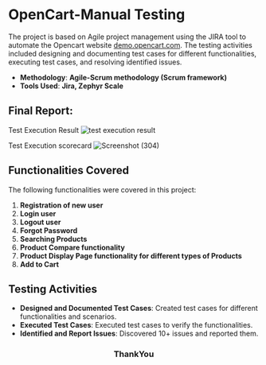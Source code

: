 
# OpenCart-Manual Testing 
The project is based on Agile project management using the JIRA tool to automate the Opencart website [demo.opencart.com](https://demo.opencart.com/). The testing activities included designing and documenting test cases for different functionalities, executing test cases, and resolving identified issues.


- **Methodology**: __Agile-Scrum methodology (Scrum framework)__
- **Tools Used**: __Jira, Zephyr Scale__

<h2>Final Report:</h2>

Test Execution Result
![test execution result](https://github.com/chinmaywali/OpenCart-MannualTesting/assets/123446377/ff07b9df-2768-4f56-bdb7-8cbe36e5e8f6) 


Test Execution scorecard 
![Screenshot (304)](https://github.com/chinmaywali/OpenCart-MannualTesting/assets/123446377/ff763d54-1870-4a67-9564-aa753e80fcf1)









## Functionalities Covered
The following functionalities were covered in this project:

1. **Registration of new user**
2. **Login user**
3. **Logout user**
4. **Forgot Password**
5. **Searching Products**
6. **Product Compare functionality**
7. **Product Display Page functionality for different types of Products**
8. **Add to Cart**


## Testing Activities
- **Designed and Documented Test Cases**: Created test cases for different functionalities and scenarios.
- **Executed Test Cases**: Executed test cases to verify the functionalities.
- **Identified and Report Issues**: Discovered 10+ issues and reported them.

<h3 align="center">
ThankYou
</h3>


